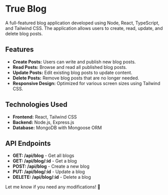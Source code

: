 # True Blog

A full-featured blog application developed using Node, React, TypeScript, and Tailwind CSS. The application allows users to create, read, update, and delete blog posts.

## Features

- **Create Posts:** Users can write and publish new blog posts.
- **Read Posts:** Browse and read all published blog posts.
- **Update Posts:** Edit existing blog posts to update content.
- **Delete Posts:** Remove blog posts that are no longer needed.
- **Responsive Design:** Optimized for various screen sizes using Tailwind CSS.

## Technologies Used

- **Frontend:** React, Tailwind CSS
- **Backend:** Node.js, Express.js
- **Database:** MongoDB with Mongoose ORM

## API Endpoints

- **GET: /api/blog** - Get all blogs
- **GET: /api/blog/:id** - Get a blog
- **POST: /api/blog** - Create a new blog
- **PUT: /api/blog/:id** - Update a blog
- **DELETE: /api/blog/:id** - Delete a blog

Let me know if you need any modifications! 🚀
